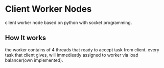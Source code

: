 # Client Worker Nodes

client worker node based on python with socket programming.

## How It works

the worker contains of 4 threads that ready to accept task from client. every task that client gives, will immedieatly assigned to worker via load balancer(own implemented).
